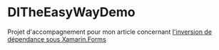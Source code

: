 # DITheEasyWayDemo
Projet d'accompagnement pour mon article concernant [l'inversion de dépendance sous Xamarin.Forms](https://www.sylvainmoingeon.fr/xamarinforms-inversion-de-dependance-facile-et-pas-chere/)
